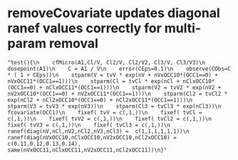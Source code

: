 # removeCovariate updates diagonal ranef values correctly for multi-param removal

    "test(){\n    cfMicro(A1,Cl/V, Cl2/V, Cl2/V2, Cl3/V, Cl3/V3)\n    dosepoint(A1)\n    C = A1 / V\n    error(CEps=0.1)\n    observe(CObs=C * ( 1 + CEps))\n    stparm(V = tvV * exp(nV + nVxOCC10*(OCC1==0) + nVxOCC11*(OCC1==1)))\n    stparm(Cl = tvCl * exp(nCl + nClxOCC10*(OCC1==0) + nClxOCC11*(OCC1==1)))\n    stparm(V2 = tvV2 * exp(nV2 + nV2xOCC10*(OCC1==0) + nV2xOCC11*(OCC1==1)))\n    stparm(Cl2 = tvCl2 * exp(nCl2 + nCl2xOCC10*(OCC1==0) + nCl2xOCC11*(OCC1==1)))\n    stparm(V3 = tvV3 * exp(nV3))\n    stparm(Cl3 = tvCl3 * exp(nCl3))\n    fcovariate(OCC1)\n    fixef( tvV = c(,1,))\n    fixef( tvCl = c(,1,))\n    fixef( tvV2 = c(,1,))\n    fixef( tvCl2 = c(,1,))\n    fixef( tvV3 = c(,1,))\n    fixef( tvCl3 = c(,1,))\n    ranef(diag(nV,nCl,nV2,nCl2,nV3,nCl3) =  c(1,1,1,1,1,1))\n    ranef(diag(nVxOCC10,nClxOCC10,nV2xOCC10,nCl2xOCC10) = c(0.11,0.12,0.13,0.14), same(nVxOCC11,nClxOCC11,nV2xOCC11,nCl2xOCC11))\n}"

